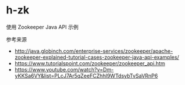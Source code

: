 # h-zk
使用 Zookeeper Java  API 示例

参考来源
- http://java.globinch.com/enterprise-services/zookeeper/apache-zookeeper-explained-tutorial-cases-zookeeper-java-api-examples/
- https://www.tutorialspoint.com/zookeeper/zookeeper_api.htm
- https://www.youtube.com/watch?v=Dm-yKKSa6VY&list=PLcJ7Ar5qZeeFCZhhl9WTdsybTvSaVRnP6
